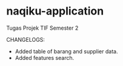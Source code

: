 # naqiku-application
Tugas Projek TIF Semester 2

CHANGELOGS:
- Added table of barang and supplier data.
- Added features search.
